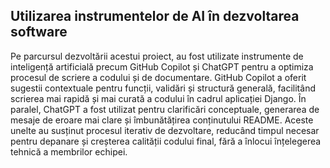 ## Utilizarea instrumentelor de AI în dezvoltarea software

Pe parcursul dezvoltării acestui proiect, au fost utilizate instrumente de inteligență artificială precum GitHub Copilot și ChatGPT pentru a optimiza procesul de scriere a codului și de documentare. GitHub Copilot a oferit sugestii contextuale pentru funcții, validări și structură generală, facilitând scrierea mai rapidă și mai curată a codului în cadrul aplicației Django. În paralel, ChatGPT a fost utilizat pentru clarificări conceptuale, generarea de mesaje de eroare mai clare și îmbunătățirea conținutului README. Aceste unelte au susținut procesul iterativ de dezvoltare, reducând timpul necesar pentru depanare și creșterea calității codului final, fără a înlocui înțelegerea tehnică a membrilor echipei.
